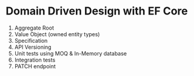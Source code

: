 # Domain Driven Design with EF Core
1. Aggregate Root
2. Value Object (owned entity types)
3. Specification
4. API Versioning
5. Unit tests using MOQ & In-Memory database
6. Integration tests
7. PATCH endpoint
